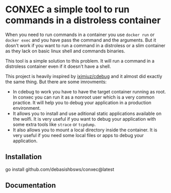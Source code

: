 # CONXEC a simple tool to run commands in a distroless container

When you need to run commands in a container you use `docker run` or `docker exec` and you have pass the command and the arguments. But it dosn't work if you want to run a command in a distroless or a slim container as they lack on basic linux shell and commands binaries.

This tool is a simple solution to this problem. It will run a command in a distroless container even if it doesn't have a shell.

This project is heavily inspired by [iximiuz/cdebug](https://github.com/iximiuz/cdebug)
and it almost did exactly the same thing. But there are some imrovments:
- In cdebug to work you have to have the target container running as root. In conxec you can run it as a nonroot user which is a very common practice. It will help you to debug your application in a production environment.
- It allows you to install and use aditional static applications available on the wolfi. It is very useful if you want to debug your application with some extra tools like `strace` or `tcpdump`.
- It also allows you to mount a local directory inside the container. It is very useful if you need some local files or apps to debug your application.

## Installation
go install github.com/debasishbsws/conxec@latest

## Documentation

